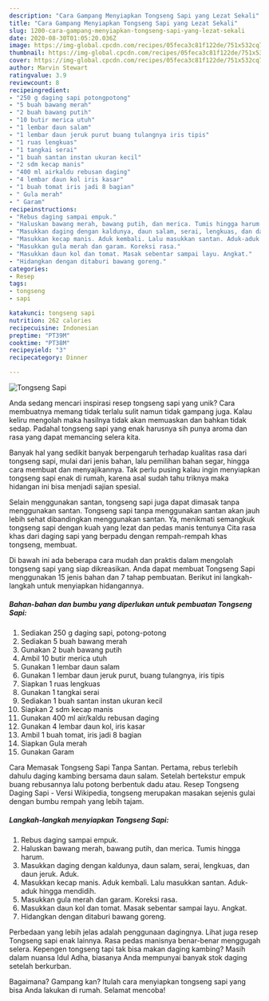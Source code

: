 ```yaml
---
description: "Cara Gampang Menyiapkan Tongseng Sapi yang Lezat Sekali"
title: "Cara Gampang Menyiapkan Tongseng Sapi yang Lezat Sekali"
slug: 1200-cara-gampang-menyiapkan-tongseng-sapi-yang-lezat-sekali
date: 2020-08-30T01:05:20.036Z
image: https://img-global.cpcdn.com/recipes/05feca3c81f122de/751x532cq70/tongseng-sapi-foto-resep-utama.jpg
thumbnail: https://img-global.cpcdn.com/recipes/05feca3c81f122de/751x532cq70/tongseng-sapi-foto-resep-utama.jpg
cover: https://img-global.cpcdn.com/recipes/05feca3c81f122de/751x532cq70/tongseng-sapi-foto-resep-utama.jpg
author: Marvin Stewart
ratingvalue: 3.9
reviewcount: 8
recipeingredient:
- "250 g daging sapi potongpotong"
- "5 buah bawang merah"
- "2 buah bawang putih"
- "10 butir merica utuh"
- "1 lembar daun salam"
- "1 lembar daun jeruk purut buang tulangnya iris tipis"
- "1 ruas lengkuas"
- "1 tangkai serai"
- "1 buah santan instan ukuran kecil"
- "2 sdm kecap manis"
- "400 ml airkaldu rebusan daging"
- "4 lembar daun kol iris kasar"
- "1 buah tomat iris jadi 8 bagian"
- " Gula merah"
- " Garam"
recipeinstructions:
- "Rebus daging sampai empuk."
- "Haluskan bawang merah, bawang putih, dan merica. Tumis hingga harum."
- "Masukkan daging dengan kaldunya, daun salam, serai, lengkuas, dan daun jeruk. Aduk."
- "Masukkan kecap manis. Aduk kembali. Lalu masukkan santan. Aduk-aduk hingga mendidih."
- "Masukkan gula merah dan garam. Koreksi rasa."
- "Masukkan daun kol dan tomat. Masak sebentar sampai layu. Angkat."
- "Hidangkan dengan ditaburi bawang goreng."
categories:
- Resep
tags:
- tongseng
- sapi

katakunci: tongseng sapi 
nutrition: 262 calories
recipecuisine: Indonesian
preptime: "PT39M"
cooktime: "PT38M"
recipeyield: "3"
recipecategory: Dinner

---
```



![Tongseng Sapi](https://img-global.cpcdn.com/recipes/05feca3c81f122de/751x532cq70/tongseng-sapi-foto-resep-utama.jpg)

Anda sedang mencari inspirasi resep tongseng sapi yang unik? Cara membuatnya memang tidak terlalu sulit namun tidak gampang juga. Kalau keliru mengolah maka hasilnya tidak akan memuaskan dan bahkan tidak sedap. Padahal tongseng sapi yang enak harusnya sih punya aroma dan rasa yang dapat memancing selera kita.

Banyak hal yang sedikit banyak berpengaruh terhadap kualitas rasa dari tongseng sapi, mulai dari jenis bahan, lalu pemilihan bahan segar, hingga cara membuat dan menyajikannya. Tak perlu pusing kalau ingin menyiapkan tongseng sapi enak di rumah, karena asal sudah tahu triknya maka hidangan ini bisa menjadi sajian spesial.

Selain menggunakan santan, tongseng sapi juga dapat dimasak tanpa menggunakan santan. Tongseng sapi tanpa menggunakan santan akan jauh lebih sehat dibandingkan menggunakan santan. Ya, menikmati semangkuk tongseng sapi dengan kuah yang lezat dan pedas manis tentunya Cita rasa khas dari daging sapi yang berpadu dengan rempah-rempah khas tongseng, membuat.


Di bawah ini ada beberapa cara mudah dan praktis dalam mengolah tongseng sapi yang siap dikreasikan. Anda dapat membuat Tongseng Sapi menggunakan 15 jenis bahan dan 7 tahap pembuatan. Berikut ini langkah-langkah untuk menyiapkan hidangannya.

<!--inarticleads1-->

##### Bahan-bahan dan bumbu yang diperlukan untuk pembuatan Tongseng Sapi:

1. Sediakan 250 g daging sapi, potong-potong
1. Sediakan 5 buah bawang merah
1. Gunakan 2 buah bawang putih
1. Ambil 10 butir merica utuh
1. Gunakan 1 lembar daun salam
1. Gunakan 1 lembar daun jeruk purut, buang tulangnya, iris tipis
1. Siapkan 1 ruas lengkuas
1. Gunakan 1 tangkai serai
1. Sediakan 1 buah santan instan ukuran kecil
1. Siapkan 2 sdm kecap manis
1. Gunakan 400 ml air/kaldu rebusan daging
1. Gunakan 4 lembar daun kol, iris kasar
1. Ambil 1 buah tomat, iris jadi 8 bagian
1. Siapkan  Gula merah
1. Gunakan  Garam


Cara Memasak Tongseng Sapi Tanpa Santan. Pertama, rebus terlebih dahulu daging kambing bersama daun salam. Setelah bertekstur empuk buang rebusannya lalu potong berbentuk dadu atau. Resep Tongseng Daging Sapi - Versi Wikipedia, tongseng merupakan masakan sejenis gulai dengan bumbu rempah yang lebih tajam. 

<!--inarticleads2-->

##### Langkah-langkah menyiapkan Tongseng Sapi:

1. Rebus daging sampai empuk.
1. Haluskan bawang merah, bawang putih, dan merica. Tumis hingga harum.
1. Masukkan daging dengan kaldunya, daun salam, serai, lengkuas, dan daun jeruk. Aduk.
1. Masukkan kecap manis. Aduk kembali. Lalu masukkan santan. Aduk-aduk hingga mendidih.
1. Masukkan gula merah dan garam. Koreksi rasa.
1. Masukkan daun kol dan tomat. Masak sebentar sampai layu. Angkat.
1. Hidangkan dengan ditaburi bawang goreng.


Perbedaan yang lebih jelas adalah penggunaan dagingnya. Lihat juga resep Tongseng sapi enak lainnya. Rasa pedas manisnya benar-benar menggugah selera. Kepengen tongseng tapi tak bisa makan daging kambing? Masih dalam nuansa Idul Adha, biasanya Anda mempunyai banyak stok daging setelah berkurban. 

Bagaimana? Gampang kan? Itulah cara menyiapkan tongseng sapi yang bisa Anda lakukan di rumah. Selamat mencoba!

